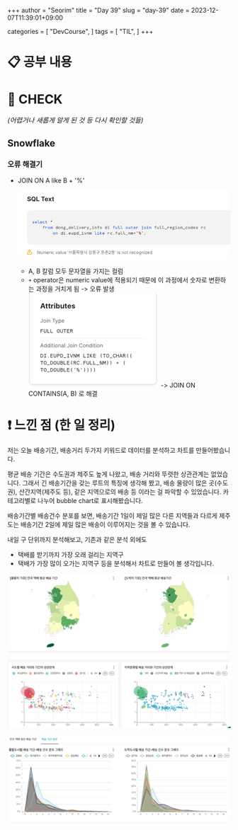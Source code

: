 +++
author = "Seorim"
title =  "Day 39"
slug = "day-39"
date = 2023-12-07T11:39:01+09:00

categories = [
    "DevCourse",
]
tags = [
    "TIL",
]
+++

# 📋 공부 내용

##

###

# 👀 CHECK

_<span style = "font-size:15px">(어렵거나 새롭게 알게 된 것 등 다시 확인할 것들)</span>_

## Snowflake

### 오류 해결기

-   JOIN ON A like B + '%'

    ![](image-1.png)

    -   A, B 칼럼 모두 문자열을 가지는 컬럼
    -   `+` operator은 numeric value에 적용되기 때문에 이 과정에서 숫자로 변환하는 과정을 거치게 됨
        -> 오류 발생
        ![](image.png)
        -> JOIN ON CONTAINS(A, B) 로 해결

# ❗ 느낀 점 (한 일 정리)

저는 오늘 배송기간, 배송거리 두가지 키워드로 데이터를 분석하고 차트를 만들어봤습니다.

평균 배송 기간은 수도권과 제주도 높게 나왔고, 배송 거리와 뚜렷한 상관관계는 없었습니다. 그래서 긴 배송기간을 갖는 루트의 특징에 생각해 봤고, 배송 물량이 많은 곳(수도권), 산간지역(제주도 등), 같은 지역으로의 배송 등 이라는 걸 파악할 수 있었습니다. 카테고리별로 나누어 bubble chart로 표시해봤습니다.

배송기간별 배송건수 분포를 보면, 배송기간 1일이 제일 많은 다른 지역들과 다르게 제주도는 배송기간 2일에 제일 많은 배송이 이루어지는 것을 볼 수 있습니다.

내일 구 단위까지 분석해보고, 기존과 같은 분석 외에도

-   택배를 받기까지 가장 오래 걸리는 지역구
-   택배가 가장 많이 오가는 지역구
    등을 분석해서 차트로 만들어 볼 생각입니다.

![Alt text](image-2.png)

![Alt text](image-3.png)

![Alt text](image-4.png)
